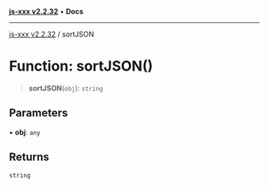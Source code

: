 [**js-xxx v2.2.32**](../README.md) • **Docs**

***

[js-xxx v2.2.32](../README.md) / sortJSON

# Function: sortJSON()

> **sortJSON**(`obj`): `string`

## Parameters

• **obj**: `any`

## Returns

`string`
